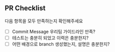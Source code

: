 ## PR Checklist
다음 항목을 모두 만족하는지 확인해주세요

- [ ] Commit Message 우리팀 가이드라인 만족?
- [ ] 테스트는 충분히 되었고 이력은 충분한지?
- [ ] 어떤 배경으로 branch 생성했는지, 설명은 충분한지?
